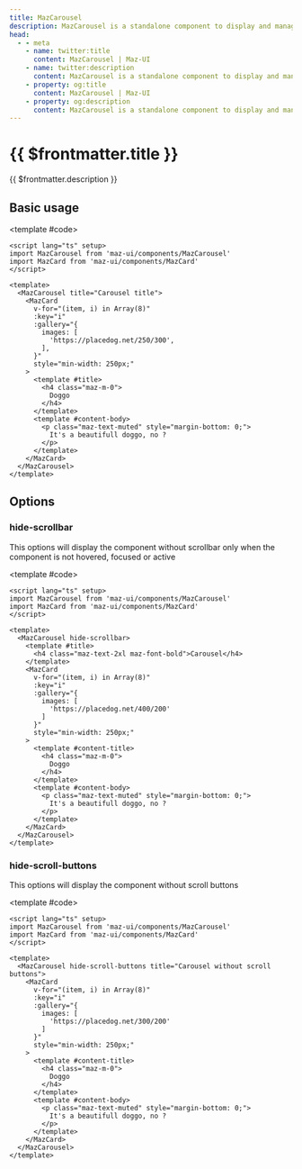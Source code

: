 ```yaml
---
title: MazCarousel
description: MazCarousel is a standalone component to display and manage items in a row
head:
  - - meta
    - name: twitter:title
      content: MazCarousel | Maz-UI
    - name: twitter:description
      content: MazCarousel is a standalone component to display and manage items in a row
    - property: og:title
      content: MazCarousel | Maz-UI
    - property: og:description
      content: MazCarousel is a standalone component to display and manage items in a row
---
```


# {{ $frontmatter.title }}

{{ $frontmatter.description }}

<!--@include: ./../.vitepress/mixins/getting-started.md-->

<!--@include: ./../.vitepress/mixins/translated-component.md-->

## Basic usage

<ComponentDemo>
  <MazCarousel title="Carousel title">
    <MazCard
      v-for="(item, i) in Array(8)"
      :key="i"
      :gallery="{
        images: [
          'https://placedog.net/250/300'
        ]
      }"
      style="min-width: 250px;"
    >
      <template #content-title>
        <h4 class="maz-m-0">
          Doggo
        </h4>
      </template>
      <template #content-body>
        <p class="maz-text-muted" style="margin-bottom: 0;">
          It's a beautifull doggo, no ?
        </p>
      </template>
    </MazCard>
  </MazCarousel>

  <template #code>

```vue
<script lang="ts" setup>
import MazCarousel from 'maz-ui/components/MazCarousel'
import MazCard from 'maz-ui/components/MazCard'
</script>

<template>
  <MazCarousel title="Carousel title">
    <MazCard
      v-for="(item, i) in Array(8)"
      :key="i"
      :gallery="{
        images: [
          'https://placedog.net/250/300',
        ],
      }"
      style="min-width: 250px;"
    >
      <template #title>
        <h4 class="maz-m-0">
          Doggo
        </h4>
      </template>
      <template #content-body>
        <p class="maz-text-muted" style="margin-bottom: 0;">
          It's a beautifull doggo, no ?
        </p>
      </template>
    </MazCard>
  </MazCarousel>
</template>
```

  </template>
</ComponentDemo>

## Options

### hide-scrollbar

This options will display the component without scrollbar only when the component is not hovered, focused or active

<ComponentDemo>
  <MazCarousel hide-scrollbar>
    <template #title>
      <h4 class="maz-text-2xl maz-font-bold">Carousel</h4>
    </template>
    <MazCard
      v-for="(item, i) in Array(8)"
      :key="i"
      :gallery="{
        images: [
          'https://placedog.net/400/200'
        ]
      }"
      style="min-width: 250px;"
    >
      <template #content-title>
        <h4 class="maz-m-0">
          Doggo
        </h4>
      </template>
      <template #content-body>
        <p class="maz-text-muted" style="margin-bottom: 0;">
          It's a beautifull doggo, no ?
        </p>
      </template>
    </MazCard>
  </MazCarousel>

  <template #code>

```vue
<script lang="ts" setup>
import MazCarousel from 'maz-ui/components/MazCarousel'
import MazCard from 'maz-ui/components/MazCard'
</script>

<template>
  <MazCarousel hide-scrollbar>
    <template #title>
      <h4 class="maz-text-2xl maz-font-bold">Carousel</h4>
    </template>
    <MazCard
      v-for="(item, i) in Array(8)"
      :key="i"
      :gallery="{
        images: [
          'https://placedog.net/400/200'
        ]
      }"
      style="min-width: 250px;"
    >
      <template #content-title>
        <h4 class="maz-m-0">
          Doggo
        </h4>
      </template>
      <template #content-body>
        <p class="maz-text-muted" style="margin-bottom: 0;">
          It's a beautifull doggo, no ?
        </p>
      </template>
    </MazCard>
  </MazCarousel>
</template>
```

  </template>
</ComponentDemo>

### hide-scroll-buttons

This options will display the component without scroll buttons

<ComponentDemo>
  <MazCarousel hide-scroll-buttons title="Carousel without scroll buttons">
    <MazCard
      v-for="(item, i) in Array(8)"
      :key="i"
      :gallery="{
        images: [
          'https://placedog.net/300/200'
        ]
      }"
      style="min-width: 250px;"
    >
      <template #content-title>
        <h4 class="maz-m-0">
          Doggo
        </h4>
      </template>
      <template #content-body>
        <p class="maz-text-muted" style="margin-bottom: 0;">
          It's a beautifull doggo, no ?
        </p>
      </template>
    </MazCard>
  </MazCarousel>

  <template #code>

```vue
<script lang="ts" setup>
import MazCarousel from 'maz-ui/components/MazCarousel'
import MazCard from 'maz-ui/components/MazCard'
</script>

<template>
  <MazCarousel hide-scroll-buttons title="Carousel without scroll buttons">
    <MazCard
      v-for="(item, i) in Array(8)"
      :key="i"
      :gallery="{
        images: [
          'https://placedog.net/300/200'
        ]
      }"
      style="min-width: 250px;"
    >
      <template #content-title>
        <h4 class="maz-m-0">
          Doggo
        </h4>
      </template>
      <template #content-body>
        <p class="maz-text-muted" style="margin-bottom: 0;">
          It's a beautifull doggo, no ?
        </p>
      </template>
    </MazCard>
  </MazCarousel>
</template>
```

  </template>
</ComponentDemo>

<!--@include: ./../../.vitepress/generated-docs/maz-carousel.doc.md-->
